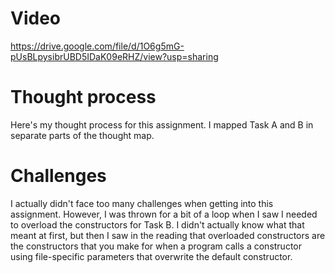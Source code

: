 # Video
https://drive.google.com/file/d/1O6g5mG-pUsBLpysibrUBD5IDaK09eRHZ/view?usp=sharing

# Thought process
Here's my thought process for this assignment. I mapped Task A and B in separate parts of the thought map.
# Challenges
I actually didn't face too many challenges when getting into this assignment. However, I was thrown for a bit of a loop when I saw I needed to overload the constructors for Task B. I didn't actually know what that meant at first, but then I saw in the reading that overloaded constructors are the constructors that you make for when a program calls a constructor using file-specific parameters that overwrite the default constructor. 
